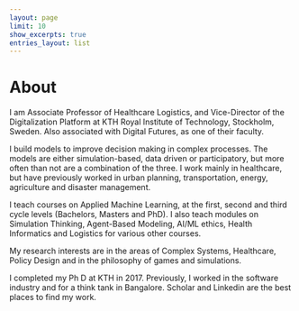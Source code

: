 ```yaml
---
layout: page
limit: 10
show_excerpts: true
entries_layout: list
---
```

# About

I am Associate Professor of Healthcare Logistics, and Vice-Director of the Digitalization Platform at KTH Royal Institute of Technology, Stockholm, Sweden. Also associated with Digital Futures, as one of their faculty. 

I build models to improve decision making in complex processes. The models are either simulation-based, data driven or participatory, but more often than not are a combination of the three. I work mainly in healthcare, but have previously worked in urban planning, transportation, energy, agriculture and disaster management.

I teach courses on Applied Machine Learning, at the first, second and third cycle levels (Bachelors, Masters and PhD). I also teach modules on Simulation Thinking, Agent-Based Modeling, AI/ML ethics, Health Informatics and Logistics for various other courses. 

My research interests are in the areas of Complex Systems, Healthcare, Policy Design and in the philosophy of games and simulations.

I completed my Ph D at KTH in 2017. Previously, I worked in the software industry and for a think tank in Bangalore. Scholar and Linkedin are the best places to find my work.